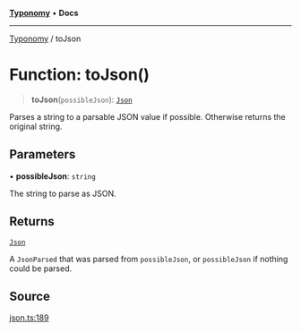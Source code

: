 [**Typonomy**](../README.md) • **Docs**

***

[Typonomy](../globals.md) / toJson

# Function: toJson()

> **toJson**(`possibleJson`): [`Json`](../type-aliases/Json.md)

Parses a string to a parsable JSON value if possible.
Otherwise returns the original string.

## Parameters

• **possibleJson**: `string`

The string to parse as JSON.

## Returns

[`Json`](../type-aliases/Json.md)

A `JsonParsed` that was parsed from `possibleJson`, or `possibleJson` if nothing could be parsed.

## Source

[json.ts:189](https://github.com/softcraft-development/typonomy/blob/eea886e2cab97560257369acf8e7d17e5016c6e5/src/json.ts#L189)

